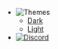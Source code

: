 - ![Themes](https://icongr.am/material/brightness-6.svg?color=A9A9A9&size=37)
  - <a href="#" data-link-title="Dark">Dark</a>
  - <a href="#" data-link-title="Light">Light</a>
- [![Discord](https://icongr.am/material/discord.svg?color=A9A9A9&size=37)](https://discord.gg/b2MhDBAzTv)
